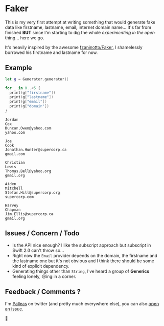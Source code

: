 # Faker

This is my very first attempt at writing something that would generate fake data like firstname, lastname,
email, internet domain name... It's far from finished **BUT** since I'm starting to dig the whole 
*experimenting in the open* thing... here we go. 

It's heavily inspired by the awesome [fzaninotto/Faker](https://github.com/fzaninotto/Faker), I shamelessly 
borrowed his firstname and lastname for now. 

## Example

```swift
let g = Generator.generator()

for _ in 0..<5 {
  print(g["firstname"])
  print(g["lastname"])
  print(g["email"])
  print(g["domain"])
}
```

```
Jordan
Cox
Duncan.Owen@yahoo.com
yahoo.com

Joe
Cook
Jonathan.Hunter@supercorp.ca
gmail.com

Christian
Lewis
Thomas.Bell@yahoo.org
gmail.org

Aiden
Mitchell
Stefan.Hill@supercorp.org
supercorp.com

Harvey
Chapman
Jim.Ellis@supercorp.ca
gmail.org
```

## Issues / Concern / Todo

* Is the API nice enough? I like the subscript approach but subscript in Swift 2.0 can't throw so... 
* Right now the `Email` provider depends on the domain, the firstname and the lastname one but it's not obvious and I think there should be some kind of explicit dependency.
* Generating things other than `String`, I've heard a group of **Generics** feeling lonely, :cry:ing in a corner.

## Feedback / Comments ?

I'm [Palleas](https://twitter.com/palleas) on twitter (and pretty much everywhere else), you can also [open
an issue](https://github.com/Palleas/Faker/issues).

:lollipop:
